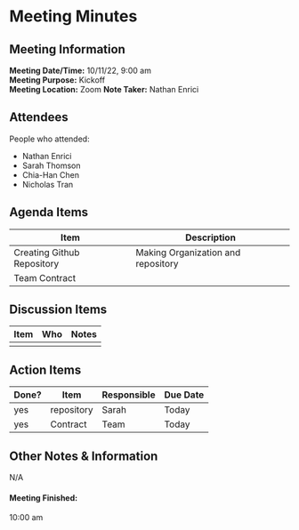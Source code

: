 # Meeting Minutes
## Meeting Information
**Meeting Date/Time:** 10/11/22, 9:00 am  
**Meeting Purpose:** Kickoff  
**Meeting Location:** Zoom 
**Note Taker:** Nathan Enrici

## Attendees
People who attended:
- Nathan Enrici
- Sarah Thomson
- Chia-Han Chen
- Nicholas Tran
## Agenda Items

Item | Description
---- | ----
Creating Github Repository  | Making Organization and repository
Team Contract | 

## Discussion Items
Item | Who | Notes |
---- | ---- | ---- |
|  |  |


## Action Items
| Done? | Item | Responsible | Due Date |
| ---- | ---- | ---- | ---- |
| yes | repository | Sarah | Today |
| yes | Contract | Team | Today |

## Other Notes & Information
N/A

#### Meeting Finished:
10:00 am
